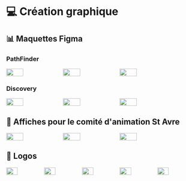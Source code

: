 # 💻 Création graphique

## 📊 Maquettes Figma
### PathFinder
<div style="display:flex">
    <img src="https://github.com/Explo38/Creation-graphique/blob/main/PathFinder.png"  width="30%">
    <img src="https://github.com/Explo38/Creation-graphique/blob/main/PathFinder2.png"  width="30%">
    <img src="https://github.com/Explo38/Creation-graphique/blob/main/PathFinder3.png"  width="30%">
</div>

### Discovery
<div style="display:flex">
    <img src="https://github.com/Explo38/Creation-graphique/blob/main/Discovery.png"  width="30%">
    <img src="https://github.com/Explo38/Creation-graphique/blob/main/Discovery2.png"  width="30%">
    <img src="https://github.com/Explo38/Creation-graphique/blob/main/Discovery3.png"  width="30%">
</div>

## 📸 Affiches pour le comité d'animation St Avre
<div style="display:flex">
    <img src="https://github.com/Explo38/Creation-graphique/blob/main/Concour%20de%20p%C3%A9tanque.png"  width="30%">
    <img src="https://github.com/Explo38/Creation-graphique/blob/main/chasse%20aux%20oeuf.png"  width="30%">
    <img src="https://github.com/Explo38/Creation-graphique/blob/main/noel%20affiche%20v2.png"  width="30%">
</div>

## 📸 Logos
<div style="display:flex">
    <img src="https://github.com/Explo38/Creation-graphique/blob/main/Comit%C3%A9%20d%E2%80%99animation%20de%20Stavre.png"  width="30%">
    <img src="https://github.com/Explo38/Creation-graphique/blob/main/PathFinder%20(1).png"  width="30%">
    <img src="https://github.com/Explo38/Creation-graphique/blob/main/logo%20aiguilleur.png"  width="30%">
    <img src="https://github.com/Explo38/Creation-graphique/blob/main/logo%20Discovery.png"  width="30%">
    <img src="https://github.com/Explo38/Creation-graphique/blob/main/logo%20Coqorico.png"  width="30%">
</div>
